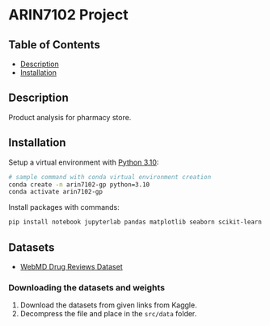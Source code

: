 # ARIN7102 Project

## Table of Contents

- [Description](#description)
- [Installation](#installation)

## Description

Product analysis for pharmacy store.

## Installation

Setup a virtual environment with [Python 3.10](https://www.python.org/downloads/):
```bash
# sample command with conda virtual environment creation
conda create -n arin7102-gp python=3.10
conda activate arin7102-gp
```

Install packages with commands:
```bash
pip install notebook jupyterlab pandas matplotlib seaborn scikit-learn pandas numpy torch transformers scikit-learn tqdm wordcloud nltk tf-keras torch sentence-transformers gensim
```

## Datasets

- [WebMD Drug Reviews Dataset](https://www.kaggle.com/datasets/rohanharode07/webmd-drug-reviews-dataset)

### Downloading the datasets and weights

1. Download the datasets from given links from Kaggle.
2. Decompress the file and place in the `src/data` folder.
